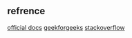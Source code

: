 ## refrence
[official docs](https://docs.python.org/3/reference/datamodel.html)
[geekforgeeks](https://www.geeksforgeeks.org/python-use-of-__slots__/)
[stackoverflow](https://stackoverflow.com/questions/472000/usage-of-slots)
